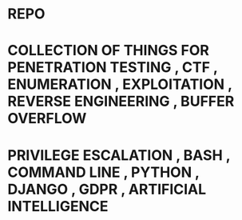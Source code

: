 # REPO

# COLLECTION OF THINGS FOR PENETRATION TESTING , CTF , ENUMERATION , EXPLOITATION , REVERSE ENGINEERING , BUFFER OVERFLOW 
# PRIVILEGE ESCALATION , BASH , COMMAND LINE , PYTHON , DJANGO , GDPR , ARTIFICIAL INTELLIGENCE
